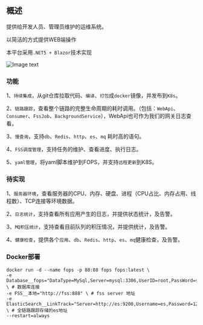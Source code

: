 ## 概述
提供给开发人员、管理员维护的运维系统。

以简洁的方式提供WEB端操作

本平台采用`.NET5 + Blazor`技术实现

![Image text](https://gitee.com/FarseerNet/FOPS/raw/main/07_Solution%20Items%EF%BC%88%E9%A1%B9%E7%9B%AE%E6%96%87%E4%BB%B6%EF%BC%89/index.png)

### 功能

1、`持续集成`，从git仓库拉取代码、`编译`、`打包`成`docker`镜像，并发布到`K8s`。

2、`链路跟踪`，查看整个链路的完整生命周期的耗时调用。（包括：`WebApi`、`Consumer`、`FssJob`、`BackgroundService`），WebApi也可作为我们的网关日志查看。

3、`慢查询`，支持`db`、`Redis`、`http`、`es`、`mq` 耗时高的语句。

4、`FSS调度管理`，支持任务的维护、查看进度、执行日志。

5、`yaml管理`，将yaml脚本维护到FOPS，并支持`远程更新`到K8S。

### 待实现

1、`服务器环境`，查看服务器的CPU、内存、硬盘、进程（CPU占比、内存占用、线程数）、TCP连接等环境数据。

2、`日志统计`，支持查看所有应用产生的日志，并提供状态统计，及告警。

3、`MQ积压统计`，支持查看目前队列的积压情况，并提供统计，及告警。

4、`健康检查`，提供各个`应用`、`db`、`Redis`、`http`、`es`、`mq`健康检查，及告警。

### Docker部署

```
docker run -d --name fops -p 88:88 fops fops:latest \
-e Database__fops="DataType=MySql,Server=mysql:3306,UserID=root,PassWord=steden@123,Catalog=fops,PoolMaxSize=50,PoolMinSize=1" \ # 数据库连接
-e FSS__本地="http://fss:888" \ # fss server 地址
-e ElasticSearch__LinkTrack="Server=http://es:9200,Username=es,Password=123456" \ # 全链路跟踪存储的es地址
--restart=always
```